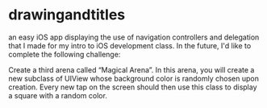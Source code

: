# drawingandtitles
an easy iOS app displaying the use of navigation controllers and delegation that I made for my intro to iOS development class. In the future, I'd like to complete the following challenge:


Create a third arena called “Magical Arena”. In this arena, you will create a new
subclass of UIView whose background color is randomly chosen upon creation. Every new tap on
the screen should then use this class to display a square with a random color.
